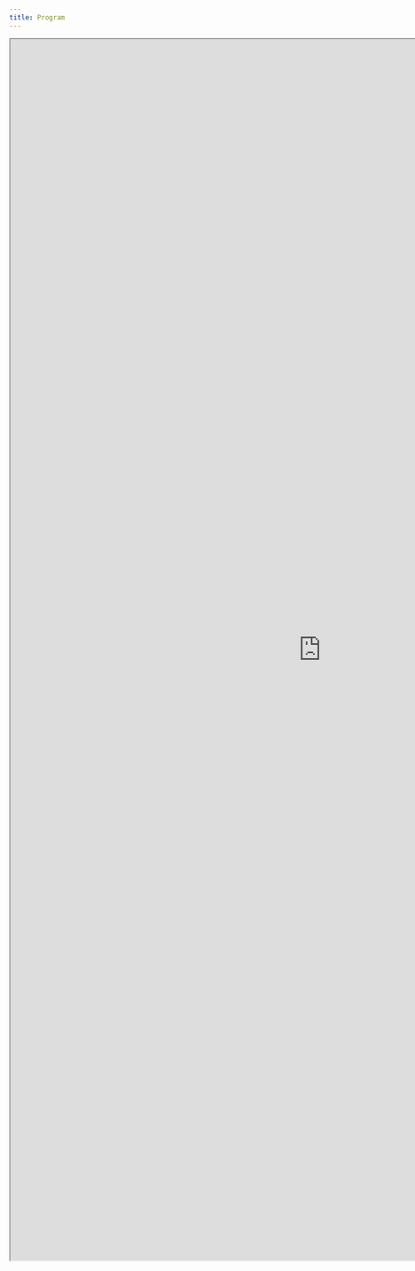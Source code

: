 ```yaml
---
title: Program
---
```


<iframe src="https://docs.google.com/spreadsheets/d/e/2PACX-1vRvTUG4EXAlr9r3LxsH-lPRavEbGHblWbMmtSsJ4UBaPOaZPW98dzzRVYYKWbglzCoBv9P13rGdlphZ/pubhtml?widget=true&amp;headers=false" scrolling="no" width="1120" height="2200" ></iframe>

<!-- <object data="/assets/test.pdf" width="1000" height="1000" type='application/pdf'></object> -->
